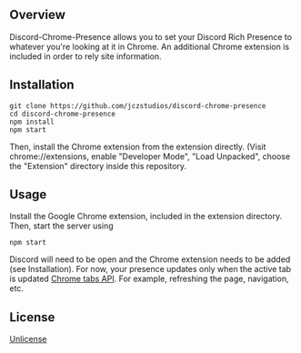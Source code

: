 ## Overview

Discord-Chrome-Presence allows you to set your Discord Rich Presence to whatever you're looking at it in Chrome. An additional Chrome extension is included in order to rely site information.

## Installation

```
git clone https://github.com/jczstudios/discord-chrome-presence
cd discord-chrome-presence
npm install
npm start
```
Then, install the Chrome extension from the extension directly. (Visit chrome://extensions, enable "Developer Mode", "Load Unpacked", choose the "Extension" directory inside this repository.

## Usage
Install the Google Chrome extension, included in the extension directory. Then, start the server using
```
npm start
```
Discord will need to be open and the Chrome extension needs to be added (see Installation). For now, your presence updates only when the active tab is updated [Chrome tabs API](https://developer.chrome.com/extensions/tabs#event-onUpdated). For example, refreshing the page, navigation, etc.

## License

[Unlicense](http://unlicense.org/)
